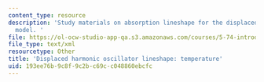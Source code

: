 ```yaml
---
content_type: resource
description: 'Study materials on absorption lineshape for the displaced harmonic oscillator
  model. '
file: https://ol-ocw-studio-app-qa.s3.amazonaws.com/courses/5-74-introductory-quantum-mechanics-ii-spring-2009/193ee76b9c8f9c2bc69cc048860ebcfc_MIT5_74s09_study04.xmcd
file_type: text/xml
resourcetype: Other
title: 'Displaced harmonic oscillator lineshape: temperature'
uid: 193ee76b-9c8f-9c2b-c69c-c048860ebcfc
---
```

